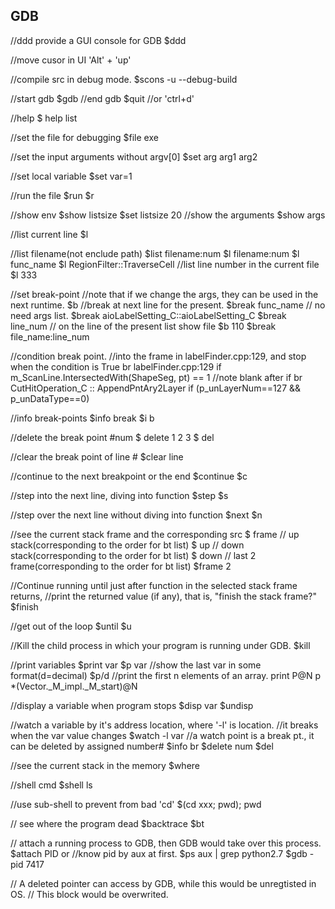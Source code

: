 ## GDB ##
//ddd provide a GUI console for GDB
$ddd

//move cusor in UI
'Alt' + 'up'

//compile src in debug mode.
$scons -u --debug-build

//start gdb
$gdb
//end gdb
$quit //or 'ctrl+d'

//help
$ help list

//set the file for debugging
$file exe

//set the input arguments without argv[0]
$set arg arg1 arg2

//set local variable
$set var=1

//run the file
$run
$r

//show env
$show listsize
$set listsize 20
//show the arguments
$show args

//list current line
$l

//list filename(not enclude path) 
$list filename:num
$l filename:num
$l func_name
$l RegionFilter::TraverseCell
//list line number in the current file
$l 333

//set break-point
  //note that if we change the args, they can be used in the next runtime.
$b  //break at next line for the present.
$break func_name // no need args list.
$break aioLabelSetting_C::aioLabelSetting_C
$break line_num // on the line of the present list show file
$b 110
$break file_name:line_num

//condition break point.
//into the frame in labelFinder.cpp:129, and stop when the condition is True
br labelFinder.cpp:129 if m_ScanLine.IntersectedWith(ShapeSeg, pt) == 1
//note blank after if
br CutHitOperation_C :: AppendPntAry2Layer if (p_unLayerNum==127 && p_unDataType==0)

//info break-points
$info break
$i b

//delete the break point #num
$ delete 1 2 3 
$ del

//clear the break point of line #
$clear line

//continue to the next breakpoint or the end
$continue
$c

//step into the next line, diving into function
$step
$s

//step over the next line without diving into function
$next
$n

//see the current stack frame and the corresponding src 
$ frame
// up stack(corresponding to the order for bt list)
$ up 
// down stack(corresponding to the order for bt list) 
$ down
// last 2 frame(corresponding to the order for bt list)
$frame 2

//Continue running until just after function in the selected stack frame returns,
//print the returned value (if any), that is, "finish the stack frame?"
$finish

//get out of the loop
$until
$u

//Kill the child process in which your program is running under GDB.
$kill

//print variables
$print var
$p var
  //show the last var in some format(d=decimal)
  $p/d
//print the first n elements of an array.
print P@N
p *(Vector._M_impl._M_start)@N

//display a variable when program stops 
$disp var
$undisp

//watch a variable by it's address location, where '-l' is location.
//it breaks when the var value changes
$watch -l var
//a watch point is a break pt., it can be deleted by assigned number#
$info br
$delete num
$del

//see the current stack in the memory
$where

//shell cmd
$shell ls

//use sub-shell to prevent from bad 'cd'
$(cd xxx; pwd); pwd

// see where the program dead
$backtrace
$bt

// attach a running process to GDB, then GDB would take over this process.
$attach PID
or
//know pid by aux at first.
$ps aux | grep python2.7
$gdb -pid 7417

// A deleted pointer can access by GDB, while this would be unregtisted in OS.
// This block would be overwrited.